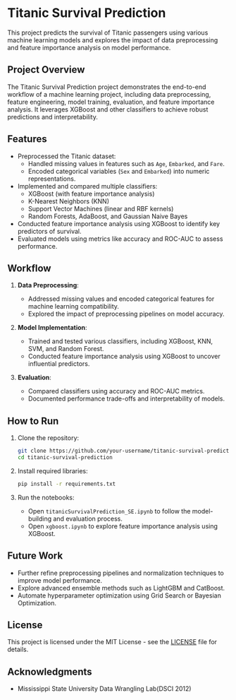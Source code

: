 
# Titanic Survival Prediction

This project predicts the survival of Titanic passengers using various machine learning models and explores the impact of data preprocessing and feature importance analysis on model performance.

## Project Overview

The Titanic Survival Prediction project demonstrates the end-to-end workflow of a machine learning project, including data preprocessing, feature engineering, model training, evaluation, and feature importance analysis. It leverages XGBoost and other classifiers to achieve robust predictions and interpretability.

## Features

- Preprocessed the Titanic dataset:
  - Handled missing values in features such as `Age`, `Embarked`, and `Fare`.
  - Encoded categorical variables (`Sex` and `Embarked`) into numeric representations.
- Implemented and compared multiple classifiers:
  - XGBoost (with feature importance analysis)
  - K-Nearest Neighbors (KNN)
  - Support Vector Machines (linear and RBF kernels)
  - Random Forests, AdaBoost, and Gaussian Naive Bayes
- Conducted feature importance analysis using XGBoost to identify key predictors of survival.
- Evaluated models using metrics like accuracy and ROC-AUC to assess performance.

## Workflow

1. **Data Preprocessing**:
   - Addressed missing values and encoded categorical features for machine learning compatibility.
   - Explored the impact of preprocessing pipelines on model accuracy.

2. **Model Implementation**:
   - Trained and tested various classifiers, including XGBoost, KNN, SVM, and Random Forest.
   - Conducted feature importance analysis using XGBoost to uncover influential predictors.

3. **Evaluation**:
   - Compared classifiers using accuracy and ROC-AUC metrics.
   - Documented performance trade-offs and interpretability of models.



## How to Run

1. Clone the repository:
   ```bash
   git clone https://github.com/your-username/titanic-survival-prediction.git
   cd titanic-survival-prediction
   ```

2. Install required libraries:
   ```bash
   pip install -r requirements.txt
   ```

3. Run the notebooks:
   - Open `titanicSurvivalPrediction_SE.ipynb` to follow the model-building and evaluation process.
   - Open `xgboost.ipynb` to explore feature importance analysis using XGBoost.

## Future Work

- Further refine preprocessing pipelines and normalization techniques to improve model performance.
- Explore advanced ensemble methods such as LightGBM and CatBoost.
- Automate hyperparameter optimization using Grid Search or Bayesian Optimization.

## License

This project is licensed under the MIT License - see the [LICENSE](LICENSE) file for details.

## Acknowledgments

- Mississippi State University Data Wrangling Lab(DSCI 2012)


